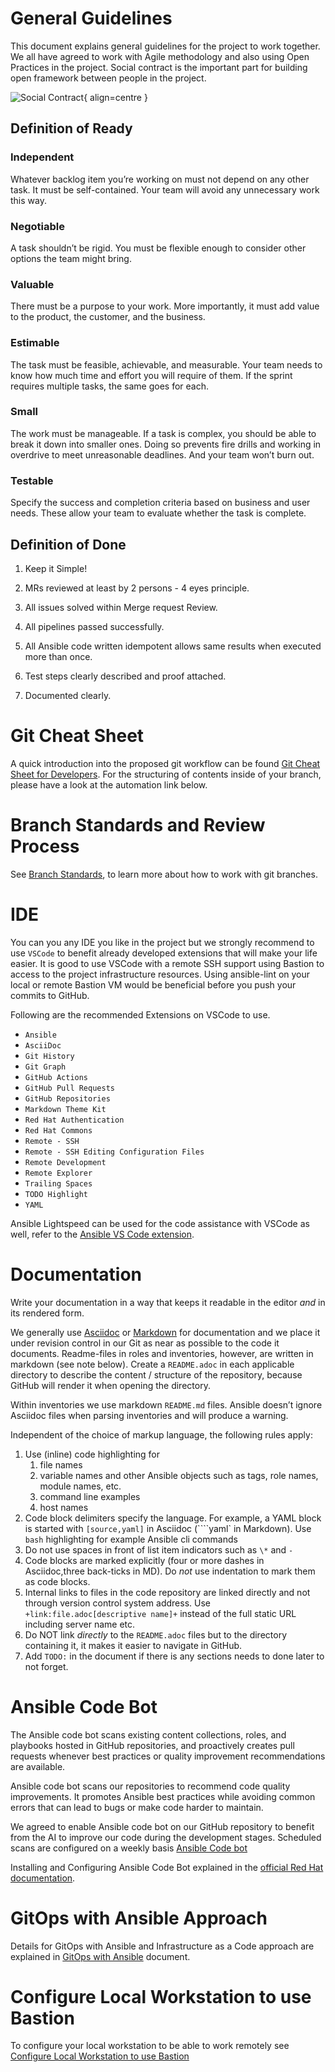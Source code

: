 # General Guidelines

This document explains general guidelines for the project to work
together. We all have agreed to work with Agile methodology and also
using Open Practices in the project. Social contract is the important
part for building open framework between people in the project.

![Social Contract](./images/social_contract.jpg){ align=centre }

## Definition of Ready

### Independent

Whatever backlog item you’re working on must not depend on any other
task. It must be self-contained. Your team will avoid any unnecessary
work this way.

### Negotiable

A task shouldn’t be rigid. You must be flexible enough to consider other
options the team might bring.

### Valuable

There must be a purpose to your work. More importantly, it must add
value to the product, the customer, and the business.

### Estimable

The task must be feasible, achievable, and measurable. Your team needs
to know how much time and effort you will require of them. If the sprint
requires multiple tasks, the same goes for each.

### Small

The work must be manageable. If a task is complex, you should be able to
break it down into smaller ones. Doing so prevents fire drills and
working in overdrive to meet unreasonable deadlines. And your team won’t
burn out.

### Testable

Specify the success and completion criteria based on business and user
needs. These allow your team to evaluate whether the task is complete.

## Definition of Done

1.  Keep it Simple!

2.  MRs reviewed at least by 2 persons - 4 eyes principle.

3.  All issues solved within Merge request Review.

4.  All pipelines passed successfully.

5.  All Ansible code written idempotent allows same results when
    executed more than once.

6.  Test steps clearly described and proof attached.

7.  Documented clearly.

# Git Cheat Sheet

A quick introduction into the proposed git workflow can be found [Git
Cheat Sheet for Developers](git_cheat_sheet.md). For the structuring
of contents inside of your branch, please have a look at the automation
link below.

# Branch Standards and Review Process

See [Branch Standards](branch_standards.md), to learn more about how
to work with git branches.

# IDE

You can you any IDE you like in the project but we strongly recommend to
use `VSCode` to benefit already developed extensions that will make your
life easier. It is good to use VSCode with a remote SSH support using
Bastion to access to the project infrastructure resources. Using
ansible-lint on your local or remote Bastion VM would be beneficial
before you push your commits to GitHub.

Following are the recommended Extensions on VSCode to use.

-   `Ansible`
-   `AsciiDoc`
-   `Git History`
-   `Git Graph`
-   `GitHub Actions`
-   `GitHub Pull Requests`
-   `GitHub Repositories`
-   `Markdown Theme Kit`
-   `Red Hat Authentication`
-   `Red Hat Commons`
-   `Remote - SSH`
-   `Remote - SSH Editing Configuration Files`
-   `Remote Development`
-   `Remote Explorer`
-   `Trailing Spaces`
-   `TODO Highlight`
-   `YAML`

Ansible Lightspeed can be used for the code assistance with VSCode as well, refer to the [Ansible VS Code extension](https://docs.ai.ansible.redhat.com/vscode_guide/installing_vs).

# Documentation

Write your documentation in a way that keeps it readable in the editor
*and* in its rendered form.

We generally use [Asciidoc](https://asciidoctor.org/) or [Markdown](https://www.markdownguide.org/) for documentation and we place it under revision control in our Git as near as possible to the code it documents. Readme-files in roles and inventories, however, are written in markdown (see note below). Create a `README.adoc` in each applicable directory to describe the content / structure of the repository, because GitHub will render it when opening the directory.

Within inventories we use markdown `README.md` files. Ansible doesn’t ignore Asciidoc files when parsing inventories and will produce a warning.

Independent of the choice of markup language, the following rules apply:

1. Use (inline) code highlighting for
    1.  file names
    2.  variable names and other Ansible objects such as tags, role names, module names, etc.
    3.  command line examples
    4.  host names
2.  Code block delimiters specify the language. For example, a YAML block is started with `[source,yaml]` in Asciidoc (\`\`\`\`yaml\` in
    Markdown). Use `bash` highlighting for example Ansible cli commands
3.  Do not use spaces in front of list item indicators such as `\*` and `-`
4.  Code blocks are marked explicitly (four or more dashes in Asciidoc,three back-ticks in MD). Do *not* use indentation to mark them as code blocks.
5.  Internal links to files in the code repository are linked directly and not through version control system address. Use `+link:file.adoc[descriptive name]+` instead of the full static URL including server name etc.
6.  Do NOT link *directly* to the `README.adoc` files but to the directory containing it, it makes it easier to navigate in GitHub.
7.  Add `TODO:` in the document if there is any sections needs to done later to not forget.

# Ansible Code Bot

The Ansible code bot scans existing content collections, roles, and
playbooks hosted in GitHub repositories, and proactively creates pull
requests whenever best practices or quality improvement recommendations
are available.

Ansible code bot scans our repositories to recommend code quality
improvements. It promotes Ansible best practices while avoiding common
errors that can lead to bugs or make code harder to maintain.

We agreed to enable Ansible code bot on our GitHub repository to benefit
from the AI to improve our code during the development stages. Scheduled
scans are configured on a weekly basis
[Ansible Code bot](../.github/ansible-code-bot.yml)

Installing and Configuring Ansible Code Bot explained in the [official
Red Hat
documentation](https://access.redhat.com/documentation/en-us/red_hat_ansible_lightspeed_with_ibm_watsonx_code_assistant/2.x_latest/html/red_hat_ansible_lightspeed_with_ibm_watsonx_code_assistant_user_guide/using-code-bot-for-suggestions_lightspeed-user-guide#doc-wrapper).

# GitOps with Ansible Approach

Details for GitOps with Ansible and Infrastructure as a Code approach
are explained in [GitOps with Ansible](gitops_ansible.md) document.

# Configure Local Workstation to use Bastion

To configure your local workstation to be able to work remotely see [Configure Local Workstation to use Bastion](configure_workstation_for_bastion.md)
